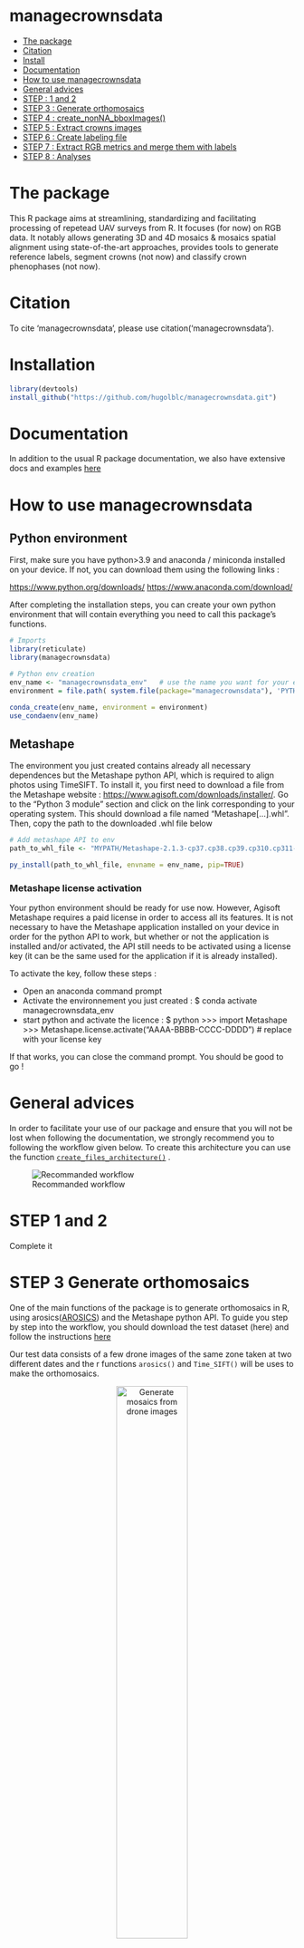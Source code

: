 
<!-- README.md is generated from README.Rmd. Please edit that file -->

# managecrownsdata

- [The package](#the-package)
- [Citation](#citation)
- [Install](#install)
- [Documentation](#documentation)
- [How to use managecrownsdata](#how-to-use-managecrownsdata)
- [General advices](#general-advices)
- [STEP : 1 and 2](#step-1-and-2)
- [STEP 3 : Generate orthomosaics](#step-3-generate-orthomosaics)
- [STEP 4 : create_nonNA_bboxImages()](#step-4-create-nonna-bboximages)
- [STEP 5 : Extract crowns images](#step-5-extract-crowns-images)
- [STEP 6 : Create labeling file](#step-6-create-labeling-file)
- [STEP 7 : Extract RGB metrics and merge them with
  labels](#step-7-extract-rgb-metrics-and-merge-them-with-labels)
- [STEP 8 : Analyses](#step-8-analyses)

<!-- badges: start -->
<!-- badges: end -->

# The package

This R package aims at streamlining, standardizing and facilitating
processing of repetead UAV surveys from R. It focuses (for now) on RGB
data. It notably allows generating 3D and 4D mosaics & mosaics spatial
alignment using state-of-the-art approaches, provides tools to generate
reference labels, segment crowns (not now) and classify crown
phenophases (not now).

# Citation

To cite ‘managecrownsdata’, please use citation(‘managecrownsdata’).

# Installation

``` r
library(devtools)
install_github("https://github.com/hugolblc/managecrownsdata.git")
```

# Documentation

In addition to the usual R package documentation, we also have extensive
docs and examples [here](https://hugolblc.github.io/managecrownsdata/)

# How to use managecrownsdata

## Python environment

First, make sure you have python\>3.9 and anaconda / miniconda installed
on your device. If not, you can download them using the following links
:

<https://www.python.org/downloads/> <https://www.anaconda.com/download/>

After completing the installation steps, you can create your own python
environment that will contain everything you need to call this package’s
functions.

``` r
# Imports
library(reticulate)
library(managecrownsdata)
```

``` r
# Python env creation
env_name <- "managecrownsdata_env"   # use the name you want for your environment
environment = file.path( system.file(package="managecrownsdata"), 'PYTHON/environment.yaml')   # use the environment.yaml file included in the package

conda_create(env_name, environment = environment)
use_condaenv(env_name)
```

## Metashape

The environment you just created contains already all necessary
dependences but the Metashape python API, which is required to align
photos using TimeSIFT. To install it, you first need to download a file
from the Metashape website :
<https://www.agisoft.com/downloads/installer/>. Go to the “Python 3
module” section and click on the link corresponding to your operating
system. This should download a file named “Metashape\[…\].whl”. Then,
copy the path to the downloaded .whl file below

``` r
# Add metashape API to env
path_to_whl_file <- "MYPATH/Metashape-2.1.3-cp37.cp38.cp39.cp310.cp311-none-win_amd64.whl"   #replace with your path

py_install(path_to_whl_file, envname = env_name, pip=TRUE)
```

### Metashape license activation

Your python environment should be ready for use now. However, Agisoft
Metashape requires a paid license in order to access all its features.
It is not necessary to have the Metashape application installed on your
device in order for the python API to work, but whether or not the
application is installed and/or activated, the API still needs to be
activated using a license key (it can be the same used for the
application if it is already installed).

To activate the key, follow these steps :

- Open an anaconda command prompt
- Activate the environnement you just created : \$ conda activate
  managecrownsdata_env
- start python and activate the licence : \$ python \>\>\> import
  Metashape \>\>\> Metashape.license.activate(“AAAA-BBBB-CCCC-DDDD”) \#
  replace with your license key

If that works, you can close the command prompt. You should be good to
go !

# General advices

In order to facilitate your use of our package and ensure that you will
not be lost when following the documentation, we strongly recommend you
to following the workflow given below. To create this architecture you
can use the function
[`create_files_architecture()`](https://hugolblc.github.io/managecrownsdata/reference/create_files_architecture.html)
.

<figure>
<img src="man/figures/steps.gif" alt="Recommanded workflow" />
<figcaption aria-hidden="true">Recommanded workflow</figcaption>
</figure>

# STEP 1 and 2

Complete it

# STEP 3 Generate orthomosaics

One of the main functions of the package is to generate orthomosaics in
R, using arosics([AROSICS](https://github.com/GFZ/arosics)) and the
Metashape python API. To guide you step by step into the workflow, you
should download the test dataset (here) and follow the instructions
[here](https://hugolblc.github.io/managecrownsdata/articles/generate_orthomosaics.html)

Our test data consists of a few drone images of the same zone taken at
two different dates and the r functions `arosics()` and `Time_SIFT()`
will be uses to make the orthomosaics.

<div class="figure" style="text-align: center">

<img src="man/figures/generate_mosaics.JPG" alt="Generate mosaics from drone images" width="50%" />
<p class="caption">
Generate mosaics from drone images
</p>

</div>

# STEP 4 create nonNA bboxImages

# STEP 5 Extract crowns images

To guide you step by step into the workflow, we should follow the
instructions
[here](https://hugolblc.github.io/managecrownsdata/articles/extract_crowns_images.html)

To run the exemples, all data are included into the packages. In order
to reduce the size of the data, we have reduced the spatial resolution
of images.

<div class="figure" style="text-align: center">

<img src="man/figures/extract_images.jpg" alt="Extract crowns images" width="100%" />
<p class="caption">
Extract crowns images
</p>

</div>

# STEP 6 Create labeling file

Once you have the crowns images you can associate manually a label which
difine the vegetative and/or reproductive state of trees a the different
date. To do it you should create a xlsx file whith the
`create_labelingFile()` function. More information
[here](https://hugolblc.github.io/managecrownsdata/reference/create_labellingFile.html)

<div class="figure" style="text-align: center">

<img src="man/figures/create_labellingFile.jpg" alt="Labeling file to do manual labelling" width="50%" />
<p class="caption">
Labeling file to do manual labelling
</p>

</div>

# STEP 7 Extract RGB metrics and merge them with labels

# STEP 8 Analyses

